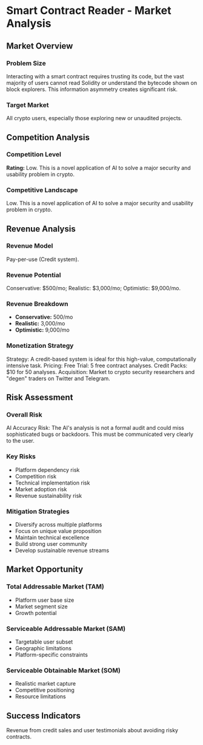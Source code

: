 # Smart Contract Reader - Market Analysis

## Market Overview

### Problem Size
Interacting with a smart contract requires trusting its code, but the vast majority of users cannot read Solidity or understand the bytecode shown on block explorers. This information asymmetry creates significant risk.

### Target Market
All crypto users, especially those exploring new or unaudited projects.

## Competition Analysis

### Competition Level
**Rating:** Low. This is a novel application of AI to solve a major security and usability problem in crypto.

### Competitive Landscape
Low. This is a novel application of AI to solve a major security and usability problem in crypto.

## Revenue Analysis

### Revenue Model
Pay-per-use (Credit system).

### Revenue Potential
Conservative: $500/mo; Realistic: $3,000/mo; Optimistic: $9,000/mo.

### Revenue Breakdown
- **Conservative:** 500/mo
- **Realistic:** 3,000/mo
- **Optimistic:** 9,000/mo

### Monetization Strategy
Strategy: A credit-based system is ideal for this high-value, computationally intensive task. Pricing: Free Trial: 5 free contract analyses. Credit Packs: $10 for 50 analyses. Acquisition: Market to crypto security researchers and "degen" traders on Twitter and Telegram.

## Risk Assessment

### Overall Risk
AI Accuracy Risk: The AI's analysis is not a formal audit and could miss sophisticated bugs or backdoors. This must be communicated very clearly to the user.

### Key Risks
- Platform dependency risk
- Competition risk
- Technical implementation risk
- Market adoption risk
- Revenue sustainability risk

### Mitigation Strategies
- Diversify across multiple platforms
- Focus on unique value proposition
- Maintain technical excellence
- Build strong user community
- Develop sustainable revenue streams

## Market Opportunity

### Total Addressable Market (TAM)
- Platform user base size
- Market segment size
- Growth potential

### Serviceable Addressable Market (SAM)
- Targetable user subset
- Geographic limitations
- Platform-specific constraints

### Serviceable Obtainable Market (SOM)
- Realistic market capture
- Competitive positioning
- Resource limitations

## Success Indicators
Revenue from credit sales and user testimonials about avoiding risky contracts.
